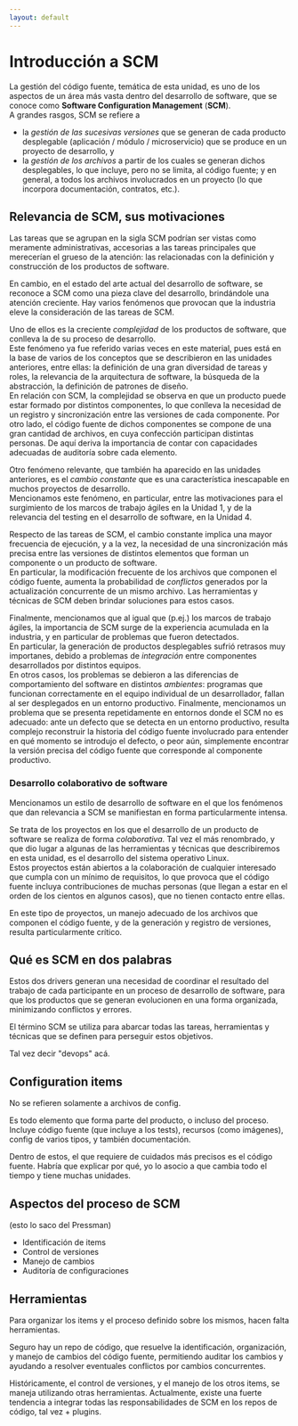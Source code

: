 ```yaml
---
layout: default
---
```


# Introducción a SCM
La gestión del código fuente, temática de esta unidad, es uno de los aspectos de un área más vasta dentro del desarrollo de software, que se conoce como **Software Configuration Management** (**SCM**).  
A grandes rasgos, SCM se refiere a 
- la _gestión de las sucesivas versiones_ que se generan de cada producto desplegable (aplicación / módulo / microservicio) que se produce en un proyecto de desarrollo, y 
- la _gestión de los archivos_ a partir de los cuales se generan dichos desplegables, lo que incluye, pero no se limita, al código fuente; y en general, a todos los archivos involucrados en un proyecto (lo que incorpora documentación, contratos, etc.).




## Relevancia de SCM, sus motivaciones
Las tareas que se agrupan en la sigla SCM podrían ser vistas como meramente administrativas, accesorias a las tareas principales que merecerían el grueso de la atención: las relacionadas con la definición y construcción de los productos de software.

En cambio, en el estado del arte actual del desarrollo de software, se reconoce a SCM como una pieza clave del desarrollo, brindándole una atención creciente. 
Hay varios fenómenos que provocan que la industria eleve la consideración de las tareas de SCM. 

Uno de ellos es la creciente _complejidad_ de los productos de software, que conlleva la de su proceso de desarrollo.   
Este fenómeno ya fue referido varias veces en este material, pues está en la base de varios de los conceptos que se describieron en las unidades anteriores, entre ellas: la definición de una gran diversidad de tareas y roles, la relevancia de la arquitectura de software, la búsqueda de la abstracción, la definición de patrones de diseño.  
En relación con SCM, la complejidad se observa en que un producto puede estar formado por distintos componentes, lo que conlleva la necesidad de un registro y sincronización entre las versiones de cada componente. Por otro lado, el código fuente de dichos componentes se compone de una gran cantidad de archivos, en cuya confección participan distintas personas. De aquí deriva la importancia de contar con capacidades adecuadas de auditoría sobre cada elemento.

Otro fenómeno relevante, que también ha aparecido en las unidades anteriores, es el _cambio constante_ que es una característica inescapable en muchos proyectos de desarrollo.  
Mencionamos este fenómeno, en particular, entre las motivaciones para el surgimiento de los marcos de trabajo ágiles en la Unidad 1, y de la relevancia del testing en el desarrollo de software, en la Unidad 4.  

Respecto de las tareas de SCM, el cambio constante implica una mayor frecuencia de ejecución, y a la vez, la necesidad de una sincronización más precisa entre las versiones de distintos elementos que forman un componente o un producto de software.  
En particular, la modificación frecuente de los archivos que componen el código fuente, aumenta la probabilidad de _conflictos_ generados por la actualización concurrente de un mismo archivo. Las herramientas y técnicas de SCM deben brindar soluciones para estos casos.

Finalmente, mencionamos que al igual que (p.ej.) los marcos de trabajo ágiles, la importancia de SCM surge de la experiencia acumulada en la industria, y en particular de problemas que fueron detectados.  
En particular, la generación de productos desplegables sufrió retrasos muy importanes, debido a problemas de _integración_ entre componentes desarrollados por distintos equipos.  
En otros casos, los problemas se debieron a las diferencias de comportamiento del software en distintos _ambientes_: programas que funcionan correctamente en el equipo individual de un desarrollador, fallan al ser desplegados en un entorno productivo.
Finalmente, mencionamos un problema que se presenta repetidamente en entornos donde el SCM no es adecuado: ante un defecto que se detecta en un entorno productivo, resulta complejo reconstruir la historia del código fuente involucrado para entender en qué momento se introdujo el defecto, o peor aún, 
simplemente encontrar la versión precisa del código fuente que corresponde al componente productivo.


### Desarrollo colaborativo de software
Mencionamos un estilo de desarrollo de software en el que los fenómenos que dan relevancia a SCM se manifiestan en forma particularmente intensa.

Se trata de los proyectos en los que el desarrollo de un producto de software se realiza de forma _colaborativa_. Tal vez el más renombrado, y que dio lugar a algunas de las herramientas y técnicas que describiremos en esta unidad, es el desarrollo del sistema operativo Linux.  
Estos proyectos están abiertos a la colaboración de cualquier interesado que cumpla con un mínimo de requisitos, lo que provoca que el código fuente incluya contribuciones de muchas personas (que llegan a estar en el orden de los cientos en algunos casos), que no tienen contacto entre ellas.

En este tipo de proyectos, un manejo adecuado de los archivos que componen el código fuente, y de la generación y registro de versiones, resulta particularmente crítico.



## Qué es SCM en dos palabras
Estos dos drivers generan una necesidad de coordinar el resultado del trabajo de cada participante en un proceso de desarrollo de software, para que los productos que se generan evolucionen en una forma organizada, minimizando conflictos y errores.

El término SCM se utiliza para abarcar todas las tareas, herramientas y técnicas que se definen para perseguir estos objetivos.

Tal vez decir "devops" acá.

## Configuration items
No se refieren solamente a archivos de config. 

Es todo elemento que forma parte del producto, o incluso del proceso. 
Incluye código fuente (que incluye a los tests), recursos (como imágenes), config de varios tipos, y también documentación.

Dentro de estos, el que requiere de cuidados más precisos es el código fuente. 
Habría que explicar por qué, yo lo asocio a que cambia todo el tiempo y tiene muchas unidades.


## Aspectos del proceso de SCM
(esto lo saco del Pressman)
- Identificación de items
- Control de versiones
- Manejo de cambios
- Auditoría de configuraciones


## Herramientas
Para organizar los items y el proceso definido sobre los mismos, hacen falta herramientas.

Seguro hay un repo de código, que resuelve la identificación, organización, y manejo de cambios del código fuente, permitiendo auditar los cambios y ayudando a resolver eventuales conflictos por cambios concurrentes.

Históricamente, el control de versiones, y el manejo de los otros items, se maneja utilizando otras herramientas.
Actualmente, existe una fuerte tendencia a integrar todas las responsabilidades de SCM en los repos de código, tal vez + plugins.
